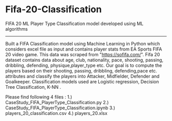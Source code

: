 # Fifa-20-Classification
FIFA 20 ML Player Type Classification model developed using ML algorithms
*****************************************************************************

Built a FIFA Classification model using Machine Learning in Python which considers excel file as input and contains player stats from EA Sports FIFA 20 video game. This data was
scraped from "https://sofifa.com/". 
Fifa 20 dataset contains data about age, club, nationality, pace, shooting, passing, dribbling, defending, physique,player_type etc. Our goal is to compute the players based on
their shooting, passing, dribbling, defending,pace etc. attributes and classify the players into Attacker, Midfielder, Defender and Goalkeeper. Classification models used are
Logistic regression, Decision Tree Classification, K-NN .

Please find following 4 files : 1.) CaseStudy_FIFA_PlayerType_Classification.py 
                                2.) CaseStudy_FIFA_PlayerType_Classification.ipynb 
                                3.) players_20_classification.csv 
                                4.) players_20.xlsx
